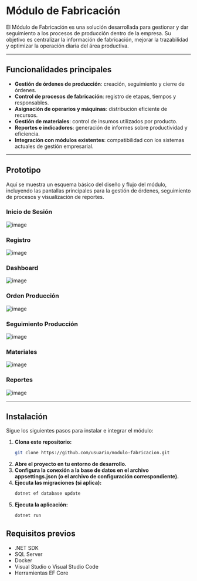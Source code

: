 # Módulo de Fabricación

El Módulo de Fabricación es una solución desarrollada para gestionar y dar seguimiento a los procesos de producción dentro de la empresa. Su objetivo es centralizar la información de fabricación, mejorar la trazabilidad y optimizar la operación diaria del área productiva.

---

## Funcionalidades principales

- **Gestión de órdenes de producción**: creación, seguimiento y cierre de órdenes.
- **Control de procesos de fabricación**: registro de etapas, tiempos y responsables.
- **Asignación de operarios y máquinas**: distribución eficiente de recursos.
- **Gestión de materiales**: control de insumos utilizados por producto.
- **Reportes e indicadores**: generación de informes sobre productividad y eficiencia.
- **Integración con módulos existentes**: compatibilidad con los sistemas actuales de gestión empresarial.

---

## Prototipo

Aquí se muestra un esquema básico del diseño y flujo del módulo, incluyendo las pantallas principales para la gestión de órdenes, seguimiento de procesos y visualización de reportes.

### Inicio de Sesión
![image](https://github.com/user-attachments/assets/769a34d1-bd34-405d-bed4-cb0bc39dc27d)

### Registro
![image](https://github.com/user-attachments/assets/2f2baaa1-38cb-40d6-9512-529029efb5d7)

### Dashboard
![image](https://github.com/user-attachments/assets/4c91b463-3f15-47c8-a32d-14708655b009)

### Orden Producción
![image](https://github.com/user-attachments/assets/1b09f442-3306-4356-afbe-5e050d857e04)

### Seguimiento Producción
![image](https://github.com/user-attachments/assets/1f5e8fa4-efb6-4a72-83be-a5699d3c0c5b)

### Materiales
![image](https://github.com/user-attachments/assets/3e387aba-2dae-49af-a153-6f4b9906ddc1)

### Reportes
![image](https://github.com/user-attachments/assets/cbe8900d-6d80-4d3f-bb4e-9d5a5bf89c2d)

---

## Instalación

Sigue los siguientes pasos para instalar e integrar el módulo:

1. **Clona este repositorio:**
   ```bash
   git clone https://github.com/usuario/modulo-fabricacion.git

2. **Abre el proyecto en tu entorno de desarrollo.**
3. **Configura la conexión a la base de datos en el archivo appsettings.json (o el archivo de configuración correspondiente).**
4. **Ejecuta las migraciones (si aplica):**
    ```bash
   dotnet ef database update
5. **Ejecuta la aplicación:**
    ```bash
   dotnet run
    
## Requisitos previos
- .NET SDK
- SQL Server
- Docker
- Visual Studio o Visual Studio Code
- Herramientas EF Core
  

